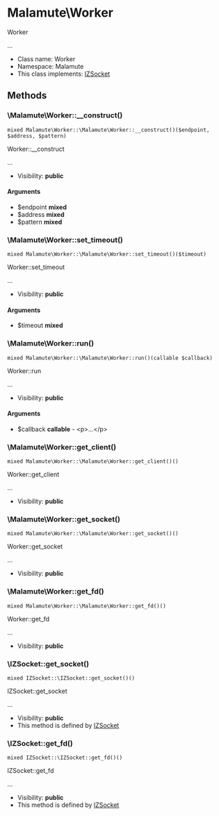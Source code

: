 Malamute\Worker
===============

Worker

...


* Class name: Worker
* Namespace: Malamute
* This class implements: [IZSocket](IZSocket.md)






Methods
-------


### \Malamute\Worker::__construct()

```
mixed Malamute\Worker::\Malamute\Worker::__construct()($endpoint, $address, $pattern)
```

Worker::__construct

...

* Visibility: **public**

#### Arguments

* $endpoint **mixed**
* $address **mixed**
* $pattern **mixed**



### \Malamute\Worker::set_timeout()

```
mixed Malamute\Worker::\Malamute\Worker::set_timeout()($timeout)
```

Worker::set_timeout

...

* Visibility: **public**

#### Arguments

* $timeout **mixed**



### \Malamute\Worker::run()

```
mixed Malamute\Worker::\Malamute\Worker::run()(callable $callback)
```

Worker::run

...

* Visibility: **public**

#### Arguments

* $callback **callable** - &lt;p&gt;...&lt;/p&gt;



### \Malamute\Worker::get_client()

```
mixed Malamute\Worker::\Malamute\Worker::get_client()()
```

Worker::get_client

...

* Visibility: **public**



### \Malamute\Worker::get_socket()

```
mixed Malamute\Worker::\Malamute\Worker::get_socket()()
```

Worker::get_socket

...

* Visibility: **public**



### \Malamute\Worker::get_fd()

```
mixed Malamute\Worker::\Malamute\Worker::get_fd()()
```

Worker::get_fd

...

* Visibility: **public**



### \IZSocket::get_socket()

```
mixed IZSocket::\IZSocket::get_socket()()
```

IZSocket::get_socket

...

* Visibility: **public**
* This method is defined by [IZSocket](IZSocket.md)



### \IZSocket::get_fd()

```
mixed IZSocket::\IZSocket::get_fd()()
```

IZSocket::get_fd

...

* Visibility: **public**
* This method is defined by [IZSocket](IZSocket.md)


